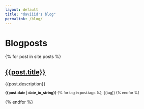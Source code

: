 ```yaml
---
layout: default
title: "daviiid's blog"
permalink: /blog/
---
```


# Blogposts

{% for post in site.posts %}

## [{{post.title}}]({{site.baseurl}}{{post.url}})

{{post.description}} 

<small>
    <b>{{post.date | date_to_string}}</b>
    {% for tag in post.tags %}, {{tag}} {% endfor %} 
</small>


{% endfor %}
